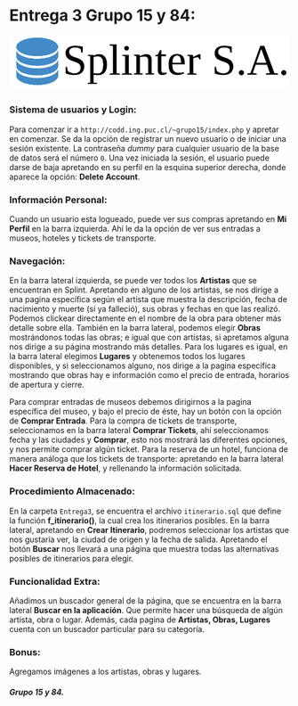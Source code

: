 # Entrega 3 Grupo 15 y 84:

![](../Sites/assets/img/logo_real.png)

### Sistema de usuarios y Login:
Para comenzar ir a ```http://codd.ing.puc.cl/~grupo15/index.php``` y apretar en comenzar.
Se da la opción de registrar un nuevo usuario o de iniciar una sesión existente. La contraseña *dummy* para cualquier usuario de la base de datos será el número ```0```.
Una vez iniciada la sesión, el usuario puede darse de baja apretando en su perfil en la esquina superior derecha, donde aparece la opción: **Delete Account**.

### Información Personal:
Cuando un usuario esta logueado, puede ver sus compras apretando en **Mi Perfil** en la barra izquierda. Ahí le da la opción de ver sus entradas a museos, hoteles y tickets de transporte.

### Navegación:
En la barra lateral izquierda, se puede ver todos los **Artistas** que se encuentran en Splint. Apretando en alguno de los artistas, se nos dirige a una pagina específica según el artista que muestra la descripción, fecha de nacimiento y muerte (si ya falleció), sus obras y fechas en que las realizó. Podemos clickear directamente en el nombre de la obra para obtener más detalle sobre ella.
También en la barra lateral, podemos elegir **Obras** mostrándonos todas las obras; e igual que con artistas, si apretamos alguna nos dirige a su página mostrando más detalles.
Para los lugares es igual, en la barra lateral elegimos **Lugares** y obtenemos todos los lugares disponibles, y si seleccionamos alguno, nos dirige a la pagina específica mostrando que obras hay e información como el precio de entrada, horarios de apertura y cierre.

Para comprar entradas de museos debemos dirigirnos a la pagina específica del museo, y bajo el precio de éste, hay un botón con la opción de **Comprar Entrada**.
Para la compra de tickets de transporte, seleccionamos en la barra lateral **Comprar Tickets**, ahí seleccionamos fecha y las ciudades y **Comprar**, esto nos mostrará las diferentes opciones, y nos permite comprar algún ticket.
Para la reserva de un hotel, funciona de manera análoga que los tickets de transporte: apretando en la barra lateral **Hacer Reserva de Hotel**, y rellenando la información solicitada.

### Procedimiento Almacenado:
En la carpeta ```Entrega3```, se encuentra el archivo ```itinerario.sql``` que define la función **f_itinerario()**, la cual crea los itinerarios posibles.
En la barra lateral, apretando en **Crear Itinerario**, podremos seleccionar los artistas que nos gustaría ver, la ciudad de origen y la fecha de salida. Apretando el botón **Buscar** nos llevará a una página que muestra todas las alternativas posibles de itinerarios para elegir.

### Funcionalidad Extra:
Añadimos un buscador general de la página, que se encuentra en la barra lateral **Buscar en la aplicación**. Que permite hacer una búsqueda de algún artista, obra o lugar. Además, cada pagina de **Artistas, Obras, Lugares** cuenta con un buscador particular para su categoría.

### Bonus:
Agregamos imágenes a los artistas, obras y lugares.

##### Grupo 15 y 84.
